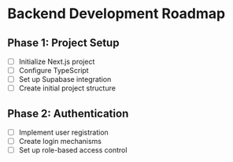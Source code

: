 # Backend Development Roadmap

## Phase 1: Project Setup
- [ ] Initialize Next.js project
- [ ] Configure TypeScript
- [ ] Set up Supabase integration
- [ ] Create initial project structure

## Phase 2: Authentication
- [ ] Implement user registration
- [ ] Create login mechanisms
- [ ] Set up role-based access control
